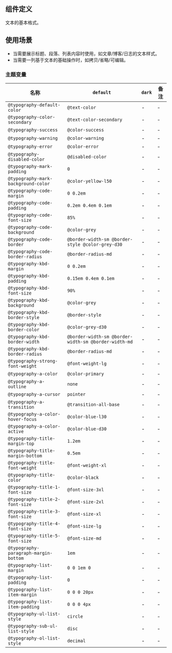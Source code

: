 ## 组件定义

文本的基本格式。

## 使用场景

- 当需要展示标题、段落、列表内容时使用，如文章/博客/日志的文本样式。
- 当需要一列基于文本的基础操作时，如拷贝/省略/可编辑。

### 主题变量

| 名称 | `default` | `dark` | 备注 |
| --- | --- | --- | --- |
| `@typography-default-color` | `@text-color` | - | - |
| `@typography-color-secondary` | `@text-color-secondary` | - | - |
| `@typography-success` | `@color-success` | - | - |
| `@typography-warning` | `@color-warning` | - | - |
| `@typography-error` | `@color-error` | - | - |
| `@typography-disabled-color` | `@disabled-color` | - | - |
| `@typography-mark-padding` | `0` | - | - |
| `@typography-mark-background-color` | `@color-yellow-l50` | - | - |
| `@typography-code-margin` | `0 0.2em` | - | - |
| `@typography-code-padding` | `0.2em 0.4em 0.1em` | - | - |
| `@typography-code-font-size` | `85%` | - | - |
| `@typography-code-background` | `@color-grey` | - | - |
| `@typography-code-border` | `@border-width-sm @border-style @color-grey-d30` | - | - |
| `@typography-code-border-radius` | `@border-radius-md` | - | - |
| `@typography-kbd-margin` | `0 0.2em` | - | - |
| `@typography-kbd-padding` | `0.15em 0.4em 0.1em` | - | - |
| `@typography-kbd-font-size` | `90%` | - | - |
| `@typography-kbd-background` | `@color-grey` | - | - |
| `@typography-kbd-border-style` | `@border-style` | - | - |
| `@typography-kbd-border-color` | `@color-grey-d30` | - | - |
| `@typography-kbd-border-width` | `@border-width-sm @border-width-sm @border-width-md` | - | - |
| `@typography-kbd-border-radius` | `@border-radius-md` | - | - |
| `@typography-strong-font-weight` | `@font-weight-lg` | - | - |
| `@typography-a-color` | `@color-primary` | - | - |
| `@typography-a-outline` | `none` | - | - |
| `@typography-a-cursor` | `pointer` | - | - |
| `@typography-a-transition` | `@transition-all-base` | - | - |
| `@typography-a-color-hover-focus` | `@color-blue-l30` | - | - |
| `@typography-a-color-active` | `@color-blue-d30` | - | - |
| `@typography-title-margin-top` | `1.2em` | - | - |
| `@typography-title-margin-bottom` | `0.5em` | - | - |
| `@typography-title-font-weight` | `@font-weight-xl` | - | - |
| `@typography-title-color` | `@color-black` | - | - |
| `@typography-title-1-font-size` | `@font-size-3xl` | - | - |
| `@typography-title-2-font-size` | `@font-size-2xl` | - | - |
| `@typography-title-3-font-size` | `@font-size-xl` | - | - |
| `@typography-title-4-font-size` | `@font-size-lg` | - | - |
| `@typography-title-5-font-size` | `@font-size-md` | - | - |
| `@typography-paragraph-margin-bottom` | `1em` | - | - |
| `@typography-list-margin` | `0 0 1em 0` | - | - |
| `@typography-list-padding` | `0` | - | - |
| `@typography-list-item-margin` | `0 0 0 20px` | - | - |
| `@typography-list-item-padding` | `0 0 0 4px` | - | - |
| `@typography-ul-list-style` | `circle` | - | - |
| `@typography-sub-ul-list-style` | `disc` | - | - |
| `@typography-ol-list-style` | `decimal` | - | - |
